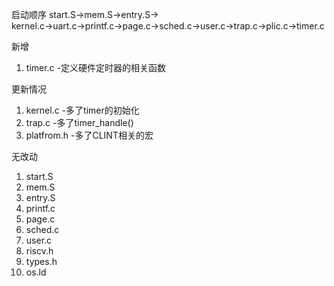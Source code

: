 启动顺序
start.S->mem.S->entry.S->  
kernel.c->uart.c->printf.c->page.c->sched.c->user.c->trap.c->plic.c->timer.c

新增
1. timer.c      -定义硬件定时器的相关函数




更新情况
1. kernel.c     -多了timer的初始化
2. trap.c       -多了timer_handle()
4. platfrom.h   -多了CLINT相关的宏


无改动
1. start.S
2. mem.S
3. entry.S
4. printf.c
5. page.c
6. sched.c
7. user.c       
8. riscv.h
9. types.h
10. os.ld


<!-- 一个任务的创建与切换时这样的

调度模块的初始化
1. sched_init()->w_mscratch(0)->csrw mscratch, %0   把mscratch寄存器写0

任务的创建
1. task_create(user_task0);创建任务     ->user.c
2. ctx_tasks[_top].sp =...;此时ctx_tasks[0]就已经初始化了，这个任务的栈有了空间和有自己地址了   ->sched.c

切换
1. task_yield()->schedule()  struct context *next= &(ctx_tasks[_current]);
此时，next存储着下一个任务的栈地址了            ->sched.c
2. switch_to(next)->       a0存储着next的值
3. csrrw   t6,mscratch,t6  把t6和mscratch的值交换
4. beqz    t6,1f           发现  t6是0 跳转到 1标签的程序段  
--1
5. csrw    mscratch,a0     把next给到 mscratch       
6. reg_restore t6          恢复上下文 以0为基指             ***！！！ 切换任务的核心语句 
7. ret        

--正常部分  
reg_save t6             # 保存上一个任务的上下文  
mv t5,t6                t5保存t6
csrr    t6,mscratch     t6写入mscratch（此时是将要被调度的任务的栈的地址）
sw t6,120(t5)           以t5(此时值为0)的值为基址+120的地方保存t6


补充：临时寄存器，清零没有用。对于临时寄存器坚持“先赋值再使用”的原则 -->


